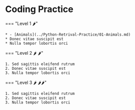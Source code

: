 # Coding Practice

=== "Level 1 🌶️"

    * - [Animals](../Python-Retrival-Practice/01-Animals.md)
    * Donec vitae suscipit est
    * Nulla tempor lobortis orci

=== "Level 2 🌶️ 🌶️"

    1. Sed sagittis eleifend rutrum
    2. Donec vitae suscipit est
    3. Nulla tempor lobortis orci

=== "Level 3 🌶️ 🌶️🌶️"

    1. Sed sagittis eleifend rutrum
    2. Donec vitae suscipit est
    3. Nulla tempor lobortis orci
